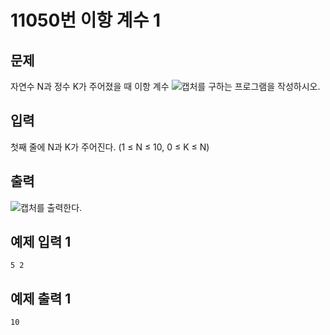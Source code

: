 # 11050번 이항 계수 1

## 문제
자연수 N과 정수 K가 주어졌을 때 이항 계수 
![캡처](https://user-images.githubusercontent.com/84880772/151991114-5bd1e72c-ea3d-41f4-9bcb-8396f1d54d2b.PNG)를 구하는 프로그램을 작성하시오.

## 입력
첫째 줄에 N과 K가 주어진다. (1 ≤ N ≤ 10, 0 ≤ K ≤ N)

## 출력
![캡처](https://user-images.githubusercontent.com/84880772/151991114-5bd1e72c-ea3d-41f4-9bcb-8396f1d54d2b.PNG)를 출력한다.

## 예제 입력 1
	5 2
  
## 예제 출력 1
	10